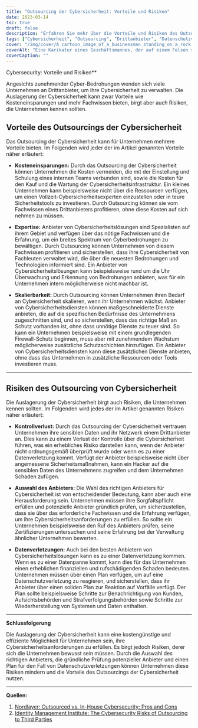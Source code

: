 ```yaml
---
title: "Outsourcing der Cybersicherheit: Vorteile und Risiken"
date: 2023-03-14
toc: true
draft: false
description: "Erfahren Sie mehr über die Vorteile und Risiken des Outsourcings der Cybersicherheit an Drittanbieter und wie Sie den richtigen Anbieter für Ihr Unternehmen auswählen."
tags: ["Cybersicherheit", "Outsourcing", "Drittanbieter", "Datenschutzverletzung", "Anbieterauswahl", "Kosteneinsparungen", "Fachwissen", "Skalierbarkeit", "Kontrollverlust", "Incident Response Plan", "Risikomanagement", "Unternehmenssicherheit", "Sicherheits-Outsourcing", "Cyber-Bedrohungen", "Netzwerksicherheit", "datenschutz", "Schwachstellenmanagement", "Cyber-Abwehr", "Geschäftskontinuität", "Informationssicherheit"]
cover: "/img/cover/A_cartoon_image_of_a_businessman_standing_on_a_rock.png"
coverAlt: "Eine Karikatur eines Geschäftsmannes, der auf einem Felsen steht und ein Schild hält, um sein Unternehmen vor Cyber-Bedrohungen zu schützen, mit einer Reihe von Drittanbietern hinter ihm, die verschiedene Sicherheitsdienste anbieten."
coverCaption: ""
---
```

 Cybersecurity: Vorteile und Risiken**

Angesichts zunehmender Cyber-Bedrohungen wenden sich viele Unternehmen an Drittanbieter, um ihre Cybersicherheit zu verwalten. Die Auslagerung der Cybersicherheit kann zwar Vorteile wie Kosteneinsparungen und mehr Fachwissen bieten, birgt aber auch Risiken, die Unternehmen kennen sollten.

## Vorteile des Outsourcings der Cybersicherheit

Das Outsourcing der Cybersicherheit kann für Unternehmen mehrere Vorteile bieten. Im Folgenden wird jeder der im Artikel genannten Vorteile näher erläutert:

- **Kosteneinsparungen:** Durch das Outsourcing der Cybersicherheit können Unternehmen die Kosten vermeiden, die mit der Einstellung und Schulung eines internen Teams verbunden sind, sowie die Kosten für den Kauf und die Wartung der Cybersicherheitsinfrastruktur. Ein kleines Unternehmen kann beispielsweise nicht über die Ressourcen verfügen, um einen Vollzeit-Cybersicherheitsexperten einzustellen oder in teure Sicherheitstools zu investieren. Durch Outsourcing können sie vom Fachwissen eines Drittanbieters profitieren, ohne diese Kosten auf sich nehmen zu müssen.

- **Expertise:** Anbieter von Cybersicherheitslösungen sind Spezialisten auf ihrem Gebiet und verfügen über das nötige Fachwissen und die Erfahrung, um ein breites Spektrum von Cyberbedrohungen zu bewältigen. Durch Outsourcing können Unternehmen von diesem Fachwissen profitieren und sicherstellen, dass ihre Cybersicherheit von Fachleuten verwaltet wird, die über die neuesten Bedrohungen und Technologien informiert sind. Ein Anbieter von Cybersicherheitslösungen kann beispielsweise rund um die Uhr Überwachung und Erkennung von Bedrohungen anbieten, was für ein Unternehmen intern möglicherweise nicht machbar ist.

- **Skalierbarkeit:** Durch Outsourcing können Unternehmen ihren Bedarf an Cybersicherheit skalieren, wenn ihr Unternehmen wächst. Anbieter von Cybersicherheitsdiensten können maßgeschneiderte Dienste anbieten, die auf die spezifischen Bedürfnisse des Unternehmens zugeschnitten sind, und so sicherstellen, dass das richtige Maß an Schutz vorhanden ist, ohne dass unnötige Dienste zu teuer sind. So kann ein Unternehmen beispielsweise mit einem grundlegenden Firewall-Schutz beginnen, muss aber mit zunehmendem Wachstum möglicherweise zusätzliche Schutzschichten hinzufügen. Ein Anbieter von Cybersicherheitsdiensten kann diese zusätzlichen Dienste anbieten, ohne dass das Unternehmen in zusätzliche Ressourcen oder Tools investieren muss.

______

## Risiken des Outsourcing von Cybersicherheit

Die Auslagerung der Cybersicherheit birgt auch Risiken, die Unternehmen kennen sollten. Im Folgenden wird jedes der im Artikel genannten Risiken näher erläutert:

- **Kontrollverlust:** Durch das Outsourcing der Cybersicherheit vertrauen Unternehmen ihre sensiblen Daten und ihr Netzwerk einem Drittanbieter an. Dies kann zu einem Verlust der Kontrolle über die Cybersicherheit führen, was ein erhebliches Risiko darstellen kann, wenn der Anbieter nicht ordnungsgemäß überprüft wurde oder wenn es zu einer Datenverletzung kommt. Verfügt der Anbieter beispielsweise nicht über angemessene Sicherheitsmaßnahmen, kann ein Hacker auf die sensiblen Daten des Unternehmens zugreifen und dem Unternehmen Schaden zufügen.

- **Auswahl des Anbieters:** Die Wahl des richtigen Anbieters für Cybersicherheit ist von entscheidender Bedeutung, kann aber auch eine Herausforderung sein. Unternehmen müssen ihre Sorgfaltspflicht erfüllen und potenzielle Anbieter gründlich prüfen, um sicherzustellen, dass sie über das erforderliche Fachwissen und die Erfahrung verfügen, um ihre Cybersicherheitsanforderungen zu erfüllen. So sollte ein Unternehmen beispielsweise den Ruf des Anbieters prüfen, seine Zertifizierungen untersuchen und seine Erfahrung bei der Verwaltung ähnlicher Unternehmen bewerten.

- **Datenverletzungen:** Auch bei den besten Anbietern von Cybersicherheitslösungen kann es zu einer Datenverletzung kommen. Wenn es zu einer Datenpanne kommt, kann dies für das Unternehmen einen erheblichen finanziellen und rufschädigenden Schaden bedeuten. Unternehmen müssen über einen Plan verfügen, um auf eine Datenschutzverletzung zu reagieren, und sicherstellen, dass ihr Anbieter über einen soliden Plan zur Reaktion auf Vorfälle verfügt. Der Plan sollte beispielsweise Schritte zur Benachrichtigung von Kunden, Aufsichtsbehörden und Strafverfolgungsbehörden sowie Schritte zur Wiederherstellung von Systemen und Daten enthalten.

______

**Schlussfolgerung**

Die Auslagerung der Cybersicherheit kann eine kostengünstige und effiziente Möglichkeit für Unternehmen sein, ihre Cybersicherheitsanforderungen zu erfüllen. Es birgt jedoch Risiken, derer sich die Unternehmen bewusst sein müssen. Durch die Auswahl des richtigen Anbieters, die gründliche Prüfung potenzieller Anbieter und einen Plan für den Fall von Datenschutzverletzungen können Unternehmen diese Risiken mindern und die Vorteile des Outsourcings der Cybersicherheit nutzen.

______

**Quellen:**

1. [Nordlayer: Outsourced vs. In-House Cybersecurity: Pros and Cons](https://nordlayer.com/blog/outsourced-vs-in-house-cybersecurity-pros-and-cons/)
2. [Identity Management Institute: The Cybersecurity Risks of Outsourcing to Third Parties](https://identitymanagementinstitute.org/the-cybersecurity-risks-of-outsourcing-to-third-parties/)
